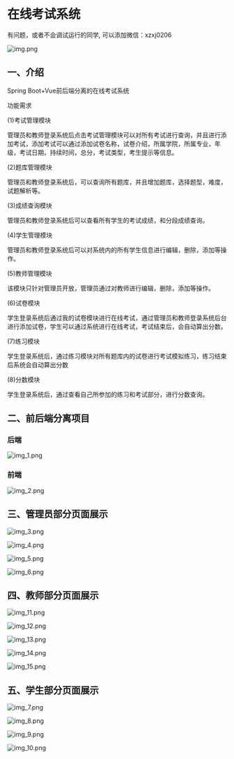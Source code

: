 # 在线考试系统

有问题，或者不会调试运行的同学, 可以添加微信：xzxj0206

![img.png](imgs/img.png)


## 一、介绍
Spring Boot+Vue前后端分离的在线考试系统

功能需求

(1)考试管理模块

管理员和教师登录系统后点击考试管理模块可以对所有考试进行查询，并且进行添加考试，添加考试可以通过添加试卷名称，试卷介绍，所属学院，所属专业，年级，考试日期，持续时间，总分，考试类型，考生提示等信息。

(2)题库管理模块

管理员和教师登录系统后，可以查询所有题库，并且增加题库，选择题型，难度，试题解析等。

(3)成绩查询模块

管理员和教师登录系统后可以查看所有学生的考试成绩，和分段成绩查询。

(4)学生管理模块

管理员和教师登录系统后可以对系统内的所有学生信息进行编辑，删除，添加等操作。

(5)教师管理模块

该模块只针对管理员开放，管理员通过对教师进行编辑，删除，添加等操作。

(6)试卷模块

学生登录系统后通过我的试卷模块进行在线考试，通过管理员和教师登录系统后台进行添加试卷，学生可以通过系统进行在线考试，考试结束后，会自动算出分数。

(7)练习模块

学生登录系统后，通过练习模块对所有题库内的试卷进行考试模拟练习，练习结束后系统会自动算出分数

(8)分数模块

学生登录系统后，通过查看自己所参加的练习和考试部分，进行分数查询。

## 二、前后端分离项目

### 后端

![img_1.png](imgs/img_1.png)

### 前端

![img_2.png](imgs/img_2.png)

## 三、管理员部分页面展示

![img_3.png](imgs/img_3.png)

![img_4.png](imgs/img_4.png)

![img_5.png](imgs/img_5.png)

![img_6.png](imgs/img_6.png)

## 四、教师部分页面展示

![img_11.png](imgs/img_11.png)

![img_12.png](imgs/img_12.png)

![img_13.png](imgs/img_13.png)

![img_14.png](imgs/img_14.png)

![img_15.png](imgs/img_15.png)

## 五、学生部分页面展示

![img_7.png](imgs/img_7.png)

![img_8.png](imgs/img_8.png)

![img_9.png](imgs/img_9.png)

![img_10.png](imgs/img_10.png)


